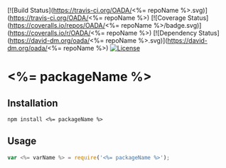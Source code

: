 [![Build Status](https://travis-ci.org/OADA/<%= repoName %>.svg)](https://travis-ci.org/OADA/<%= repoName %>)
[![Coverage Status](https://coveralls.io/repos/OADA/<%= repoName %>/badge.svg)](https://coveralls.io/r/OADA/<%= repoName %>)
[![Dependency Status](https://david-dm.org/oada/<%= repoName %>.svg)](https://david-dm.org/oada/<%= repoName %>)
[![License](http://img.shields.io/:license-Apache%202.0-green.svg)](http://www.apache.org/licenses/LICENSE-2.0.html)

# <%= packageName %> #

## Installation ##
```shell
npm install <%= packageName %>
```

## Usage ##
```javascript
var <%= varName %> = require('<%= packageName %>');
```
